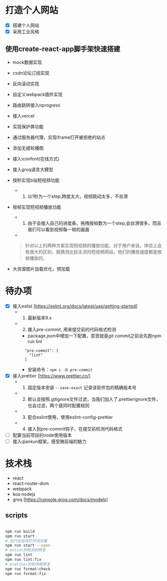 # 打造个人网站
- [x] 搭建个人网站
- [x] 采用工业风格

## 使用create-react-app脚手架快速搭建
- mock数据实现
- csdn论坛订阅实现
- 反向滚动实现
- 自定义webpack插件实现
- 路由跳转接入nprogress
- 接入vercel
- 实现保护屏功能
- 通过服务器代理，实现iframe打开被拒绝的站点
- 添加无缝轮播图
- 接入iconfont(在线方式)
- 接入groq语言大模型
- 按秒实现b站短视频功能
    - 1. 以1秒为一个step,跨度太大，视频跳动太多，不丝滑
- 按帧实现短视频播放功能
    - 1. 由于会接入自己的进度条，拖拽按帧数为一个step,会丝滑很多，而且我们可以看到视频每一帧的画面
    -

  > 针对以上的两种方案实现短视频的播放功能，对于用户来说，体验上会有很大的区别，我猜测比较主流的短视频网站，他们的播放速度都是按帧播放的，
- 大资源图片加载优化，预加载

# 待办项
- [x] 接入eslist  [https://eslint.org/docs/latest/use/getting-started]
  - 1. 最新版本9.x
  - 2. 接入pre-commit, 用来提交前的代码格式检测
    - package.json中增加一下配置，意思就是git commit之前会先跑npm run lint
    ```
      "pre-commit": [
        "lint"
      ]
    ```
    - 安装命令：`npm i -D pre-commit`
- [x] 接入prettier [https://www.prettier.cn/]
  - 1. 固定版本安装 `--save-exact` 记录该软件包的精确版本号
  - 2. 默认会按照.gitignore文件过滤，当我们加入了.prettierignore文件，也会过滤，两个是同时配置规则
  - 3. 配合eslint使用，使用eslint-config-prettier
  - 4. 接入到pre-commit钩子，在提交前检测代码格式
- [ ] 配置当前项目的node使用版本
- [ ] 接入qiankun框架，感受微前端的魅力

# 技术栈
- react
- react-router-dom
- webpack
- koa nodejs
- groq [https://console.groq.com/docs/models]

## scripts
```bash

npm run build
npm run start
# 运行后自动打开浏览器
npm run start --open
# eslint的检测和修复
npm run lint
npm run lint:fix
# prettier的检测和修复
npm run format:check
npm run format:fix
```